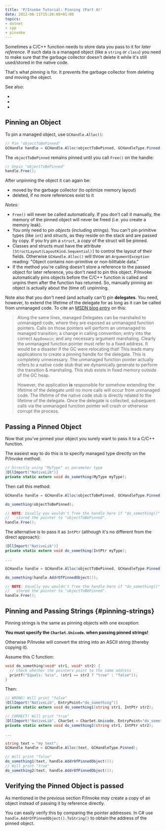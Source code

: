 ```yaml
---
title: 'P/Invoke Tutorial: Pinning (Part 4)'
date: 2012-06-11T15:26:00+01:00
topics:
- dotnet
- cpp
- pinvoke
---
```


Sometimes a C/C++ function needs to store data you pass to it for *later reference*. If such data is a managed object (like a `string` or `class`) you need to make sure that the garbage collector doesn't delete it while it's still used/stored in the native code.

That's what *pinning* is for. It prevents the garbage collector from deleting *and* moving the object.

<!--more-->

See also:

* [](part-1--basics.md)
* [](part-2--passing-strings.md)
* [](part-3--passing-parameters.md)

## Pinning an Object

To pin a managed object, use `GCHandle.Alloc()`:

```c#
// Pin "objectToBePinned"
GCHandle handle = GCHandle.Alloc(objectToBePinned, GCHandleType.Pinned);
```

The `objectToBePinned` remains pinned until you call `Free()` on the handle:

```c#
// Unpin "objectToBePinned"
handle.Free();
```

After unpinning the object it can again be:

* moved by the garbage collector (to optimize memory layout)
* deleted, if no more references exist to it

*Notes:*

* `Free()` will never be called automatically. If you don't call it manually, the memory of the pinned object will never be freed (i.e. you create a memory leak).
* You only need to pin *objects* (including strings). You can't pin primitive types (like `int`) and *structs*, as they reside on the stack and are passed by copy. If you try pin a `struct`, a *copy* of the struct will be pinned.
* Classes and structs must have the attribute `[StructLayout(LayoutKind.Sequential)]` to control the layout of their fields. Otherwise `GCHandle.Alloc()` will throw an `ArgumentException` reading: "Object contains non-primitive or non-blittable data."
* If the method you're calling doesn't store a reference to the passed object for later reference, you don't need to pin this object. P/Invoke automatically pins objects before the C/C++ function is called and unpins them after the function has returned. So, manually pinning an object is actually about the (time of) unpinning.

Note also that you don't need (and actually can't) pin **delegates**. You need, however, to extend the lifetime of the delegate for as long as it can be called from unmanaged code. To cite an [MSDN blog entry](http://blogs.msdn.com/b/cbrumme/archive/2003/05/06/51385.aspx) on this:

> Along the same lines, managed Delegates can be marshaled to unmanaged code, where they are exposed as unmanaged function pointers. Calls on those pointers will perform an unmanaged to managed transition; a change in calling convention; entry into the correct `AppDomain`; and any necessary argument marshaling.  Clearly the unmanaged function pointer must refer to a fixed address. It would be a disaster if the GC were relocating that!  This leads many applications to create a pinning handle for the delegate. This is completely unnecessary.  The unmanaged function pointer actually refers to a native code stub that we dynamically generate to perform the transition & marshaling.  This stub exists in fixed memory outside of the GC heap.
>
> However, the application **is** responsible for somehow extending the lifetime of the delegate until no more calls will occur from unmanaged code. The lifetime of the native code stub is directly related to the lifetime of the delegate.  Once the delegate is collected, subsequent calls via the unmanaged function pointer will crash or otherwise corrupt the process.

## Passing a Pinned Object

Now that you've pinned your object you surely want to pass it to a C/C++ function.

The easiest way to do this is to specify managed type directly on the P/Invoke method:

```c#
// Directly using "MyType" as parameter type
[DllImport("NativeLib")]
private static extern void do_something(MyType myType);
```

Then call this method:

```c#
GCHandle handle = GCHandle.Alloc(objectToBePinned, GCHandleType.Pinned);

do_something(objectToBePinned);

// NOTE: Usually you wouldn't free the handle here if "do_something()"
//   stored the pointer to "objectToBePinned".
handle.Free();
```

The alternative is to pass it as `IntPtr` (although it's no different from the direct approach):

```c# {hl_lines="2 8"}
[DllImport("NativeLib")]
private static extern void do_something(IntPtr myType);

...

GCHandle handle = GCHandle.Alloc(objectToBePinned, GCHandleType.Pinned);

do_something(handle.AddrOfPinnedObject());

// NOTE: Usually you wouldn't free the handle here if "do_something()"
//   stored the pointer to "objectToBePinned".
handle.Free();
```

## Pinning and Passing Strings {#pinning-strings}

Pinning strings is the same as pinning objects with one exception:

  **You must specify the `CharSet.Unicode`. when passing pinned strings!**

Otherwise P/Invoke will convert the string into an ASCII string (thereby copying it).

Assume this C function:

```c++
void do_something(void* str1, void* str2) {
  // Check whether the pointers point to the same address
  printf("Equals: %s\n", (str1 == str2 ? "true" : "false"));
}
```

Then:

```c#
// WRONG! Will print "false"
[DllImport("NativeLib", EntryPoint="do_something")]
private static extern void do_something1(string str1, IntPtr str2);

// CORRECT! Will print "true"
[DllImport("NativeLib", CharSet = CharSet.Unicode, EntryPoint="do_something")]
private static extern void do_something2(string str1, IntPtr str2);

...

string text = "my text";
GCHandle handle = GCHandle.Alloc(text, GCHandleType.Pinned);

// Will print "false"
do_something1(text, handle.AddrOfPinnedObject());
// Will print "true"
do_something2(text, handle.AddrOfPinnedObject());
```

## Verifying the Pinned Object is passed

As mentioned in the previous section P/Invoke *may* create a copy of an object instead of passing it by reference directly.

You can easily verify this by comparing the pointer addresses. In C# use `handle.AddrOfPinnedObject().ToString()` to obtain the address of the pinned object.
